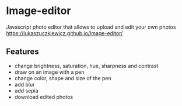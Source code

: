 # Image-editor
Javascript photo editor that allows to upload and edit your own photos
https://lukaszuczkiewicz.github.io/Image-editor/

## Features
- change brightness, saturation, hue, sharpness and contrast
- draw on an image with a pen
- change color, shape and size of the pen
- add blur
- add sepia
- download edited photos

